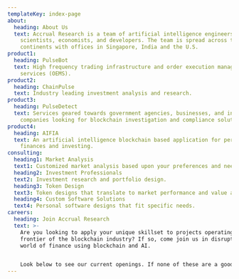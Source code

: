 ```yaml
---
templateKey: index-page
about:
  heading: About Us
  text: Accrual Research is a team of artificial intelligence engineers, data
    scientists, economists, and developers. The team is spread across three
    continents with offices in Singapore, India and the U.S.
product1:
  heading: PulseBot
  text: High frequency trading infrastructure and order execution management
    services (OEMS).
product2:
  heading: ChainPulse
  text: Industry leading investment analysis and research.
product3:
  heading: PulseDetect
  text: Services geared towards government agencies, businesses, and insurance
    companies looking for blockchain investigation and compliance solutions
product4:
  heading: AIFIA
  text: An artificial intelligence blockchain based application for personal
    finances and investing.
consulting:
  heading1: Market Analysis
  text1: Customized market analysis based upon your preferences and needs.
  heading2: Investment Professionals
  text2: Investment research and portfolio design.
  heading3: Token Design
  text3: Token designs that translate to market performance and value accrual.
  heading4: Custom Software Solutions
  text4: Personal software designs that fit specific needs.
careers:
  heading: Join Accrual Research
  text: >-
    Are you looking to apply your unique skillset to projects operating on the
    frontier of the blockchain industry? If so, come join us in disrupting the
    world of finance using blockchain and AI. 


    Look below to see our current openings. If none of these are a good fit for your skills and you think you can add value to our team, we want to hear from you. Send an email to support@accrualresearch.com with "Career" in the subject line.
---
```

